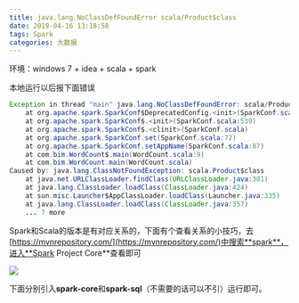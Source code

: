 ```yaml
---
title: java.lang.NoClassDefFoundError scala/Product$class
date: 2019-04-16 13:18:58
tags: Spark
categories: 大数据
---
```


环境：windows 7 + idea + scala + spark

本地运行以后报下面错误

```java
Exception in thread "main" java.lang.NoClassDefFoundError: scala/Product$class
	at org.apache.spark.SparkConf$DeprecatedConfig.<init>(SparkConf.scala:682)
	at org.apache.spark.SparkConf$.<init>(SparkConf.scala:539)
	at org.apache.spark.SparkConf$.<clinit>(SparkConf.scala)
	at org.apache.spark.SparkConf.set(SparkConf.scala:72)
	at org.apache.spark.SparkConf.setAppName(SparkConf.scala:87)
	at com.bim.WordCount$.main(WordCount.scala:9)
	at com.bim.WordCount.main(WordCount.scala)
Caused by: java.lang.ClassNotFoundException: scala.Product$class
	at java.net.URLClassLoader.findClass(URLClassLoader.java:381)
	at java.lang.ClassLoader.loadClass(ClassLoader.java:424)
	at sun.misc.Launcher$AppClassLoader.loadClass(Launcher.java:335)
	at java.lang.ClassLoader.loadClass(ClassLoader.java:357)
	... 7 more
```

Spark和Scala的版本是有对应关系的，下面有个查看关系的小技巧，去[https://mvnrepository.com/](https://mvnrepository.com/)中搜索**spark**，进入**Spark Project Core**查看即可

![](zyhuploaderror123)

下面分别引入**spark-core**和**spark-sql**（不需要的话可以不引）运行即可。